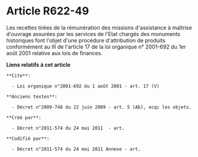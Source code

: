 # Article R622-49

Les recettes tirées de la rémunération des missions d'assistance à maîtrise d'ouvrage assurées par les services de l'Etat
chargés des monuments historiques font l'objet d'une procédure d'attribution de produits conformément au III de l'article 17
de la loi organique n° 2001-692 du 1er août 2001 relative aux lois de finances.

**Liens relatifs à cet article**

	**Cite**:

	  - Loi organique n°2001-692 du 1 août 2001 - art. 17 (V)

	**Anciens textes**:

	  - Décret n°2009-748 du 22 juin 2009 - art. 5 (Ab), ecqc les objets.

	**Créé par**:

	  - Décret n°2011-574 du 24 mai 2011  - art.

	**Codifié par**:

	  - Décret n°2011-574 du 24 mai 2011 Annexe - art.
